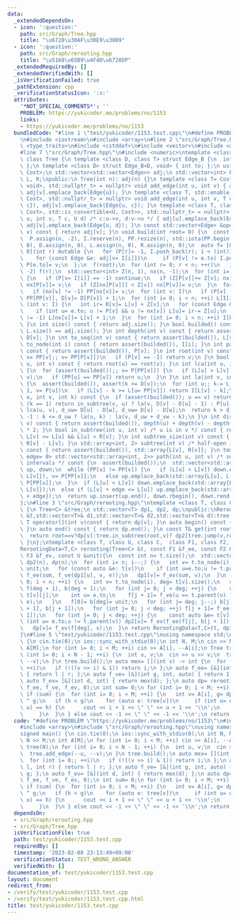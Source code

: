 ```yaml
---
data:
  _extendedDependsOn:
  - icon: ':question:'
    path: src/Graph/Tree.hpp
    title: "\u6728\u30AF\u30E9\u30B9"
  - icon: ':question:'
    path: src/Graph/rerooting.hpp
    title: "\u5168\u65B9\u4F4D\u6728DP"
  _extendedRequiredBy: []
  _extendedVerifiedWith: []
  _isVerificationFailed: true
  _pathExtension: cpp
  _verificationStatusIcon: ':x:'
  attributes:
    '*NOT_SPECIAL_COMMENTS*': ''
    PROBLEM: https://yukicoder.me/problems/no/1153
    links:
    - https://yukicoder.me/problems/no/1153
  bundledCode: "#line 1 \"test/yukicoder/1153.test.cpp\"\n#define PROBLEM \"https://yukicoder.me/problems/no/1153\"\
    \n#include <iostream>\n#include <array>\n#line 2 \"src/Graph/Tree.hpp\"\n#include\
    \ <type_traits>\n#include <cstddef>\n#include <vector>\n#include <algorithm>\n\
    #line 7 \"src/Graph/Tree.hpp\"\n#include <numeric>\ntemplate <class Cost= void>\
    \ class Tree {\n template <class D, class T> struct Edge_B {\n  int to;\n  T cost;\n\
    \ };\n template <class D> struct Edge_B<D, void> { int to; };\n using Edge= Edge_B<void,\
    \ Cost>;\n std::vector<std::vector<Edge>> adj;\n std::vector<int> P, PP, D, I,\
    \ L, R;\npublic:\n Tree(int n): adj(n) {}\n template <class T= Cost, std::enable_if_t<std::is_same_v<T,\
    \ void>, std::nullptr_t> = nullptr> void add_edge(int u, int v) { adj[u].emplace_back(Edge{v}),\
    \ adj[v].emplace_back(Edge{u}); }\n template <class T, std::enable_if_t<std::is_convertible_v<T,\
    \ Cost>, std::nullptr_t> = nullptr> void add_edge(int u, int v, T c) { adj[u].emplace_back(Edge{v,\
    \ c}), adj[v].emplace_back(Edge{u, c}); }\n template <class T, class U, std::enable_if_t<std::conjunction_v<std::is_convertible<T,\
    \ Cost>, std::is_convertible<U, Cost>>, std::nullptr_t> = nullptr> void add_edge(int\
    \ u, int v, T c, U d) /* c:u->v, d:v->u */ { adj[u].emplace_back(Edge{v, c}),\
    \ adj[v].emplace_back(Edge{u, d}); }\n const std::vector<Edge> &operator[](int\
    \ v) const { return adj[v]; }\n void build(int root= 0) {\n  const int n= adj.size();\n\
    \  P.assign(n, -2), I.reserve(n), PP.resize(n), std::iota(PP.begin(), PP.end(),\
    \ 0), D.assign(n, 0), L.assign(n, 0), R.assign(n, 0);\n  auto f= [&, i= 0, v=\
    \ 0](int r) mutable {\n   for (P[r]= -1, I.push_back(r); i < (int)I.size(); ++i)\n\
    \    for (const Edge &e: adj[v= I[i]])\n     if (P[v] != e.to) I.push_back(e.to),\
    \ P[e.to]= v;\n  };\n  f(root);\n  for (int r= 0; r < n; ++r)\n   if (P[r] ==\
    \ -2) f(r);\n  std::vector<int> Z(n, 1), nx(n, -1);\n  for (int i= n, v; i--;)\
    \ {\n   if (P[v= I[i]] == -1) continue;\n   if (Z[P[v]]+= Z[v]; nx[P[v]] == -1)\
    \ nx[P[v]]= v;\n   if (Z[nx[P[v]]] < Z[v]) nx[P[v]]= v;\n  }\n  for (int v: I)\n\
    \   if (nx[v] != -1) PP[nx[v]]= v;\n  for (int v: I)\n   if (P[v] != -1) PP[v]=\
    \ PP[PP[v]], D[v]= D[P[v]] + 1;\n  for (int i= 0; i < n; ++i) L[I[i]]= i;\n  for\
    \ (int v: I) {\n   int ir= R[v]= L[v] + Z[v];\n   for (const Edge &e: adj[v])\n\
    \    if (int u= e.to; u != P[v] && u != nx[v]) L[u]= ir-= Z[u];\n   if (nx[v]\
    \ != -1) L[nx[v]]= L[v] + 1;\n  }\n  for (int i= 0; i < n; ++i) I[L[i]]= i;\n\
    \ }\n int size() const { return adj.size(); }\n bool builded() const { return\
    \ L.size() == adj.size(); }\n int depth(int v) const { return assert(builded()),\
    \ D[v]; }\n int to_seq(int v) const { return assert(builded()), L[v]; }\n int\
    \ to_node(int i) const { return assert(builded()), I[i]; }\n int parent(int v)\
    \ const { return assert(builded()), P[v]; }\n int root(int v) const {\n  for (assert(builded()),\
    \ v= PP[v];; v= PP[P[v]])\n   if (P[v] == -1) return v;\n }\n bool connected(int\
    \ u, int v) const { return root(u) == root(v); }\n int lca(int u, int v) const\
    \ {\n  for (assert(builded());; v= P[PP[v]]) {\n   if (L[u] > L[v]) std::swap(u,\
    \ v);\n   if (PP[u] == PP[v]) return u;\n  }\n }\n int la(int v, int k) const\
    \ {\n  assert(builded()), assert(k <= D[v]);\n  for (int u;; k-= L[v] - L[u] +\
    \ 1, v= P[u])\n   if (L[v] - k >= L[u= PP[v]]) return I[L[v] - k];\n }\n int jump(int\
    \ u, int v, int k) const {\n  if (assert(builded()); u == v) return -1;\n  if\
    \ (k == 1) return in_subtree(v, u) ? la(v, D[v] - D[u] - 1) : P[u];\n  int w=\
    \ lca(u, v), d_uw= D[u] - D[w], d_vw= D[v] - D[w];\n  return k > d_uw + d_vw ?\
    \ -1 : k <= d_uw ? la(u, k) : la(v, d_uw + d_vw - k);\n }\n int dist(int u, int\
    \ v) const { return assert(builded()), depth(u) + depth(v) - depth(lca(u, v))\
    \ * 2; }\n bool in_subtree(int u, int v) /* u is in v */ const { return assert(builded()),\
    \ L[v] <= L[u] && L[u] < R[v]; }\n int subtree_size(int v) const { return assert(builded()),\
    \ R[v] - L[v]; }\n std::array<int, 2> subtree(int v) /* half-open interval */\
    \ const { return assert(builded()), std::array{L[v], R[v]}; }\n template <bool\
    \ edge= 0> std::vector<std::array<int, 2>> path(int u, int v) /* sequence of closed\
    \ intervals */ const {\n  assert(builded());\n  std::vector<std::array<int, 2>>\
    \ up, down;\n  while (PP[u] != PP[v]) {\n   if (L[u] < L[v]) down.emplace_back(std::array{L[PP[v]],\
    \ L[v]}), v= P[PP[v]];\n   else up.emplace_back(std::array{L[u], L[PP[u]]}), u=\
    \ P[PP[u]];\n  }\n  if (L[u] < L[v]) down.emplace_back(std::array{L[u] + edge,\
    \ L[v]});\n  else if (L[v] + edge <= L[u]) up.emplace_back(std::array{L[u], L[v]\
    \ + edge});\n  return up.insert(up.end(), down.rbegin(), down.rend()), up;\n }\n\
    };\n#line 3 \"src/Graph/rerooting.hpp\"\ntemplate <class T, class C> class RerootingData\
    \ {\n Tree<C> &tree;\n std::vector<T> dp1, dp2, dp;\npublic:\nRerootingData(Tree<C>\
    \ &t,std::vector<T>& d1,std::vector<T>& d2,std::vector<T>& d):tree(t),dp1(d1),dp2(d2),dp(d){}\n\
    \ T operator[](int v)const { return dp[v]; }\n auto begin() const { return dp.begin();\
    \ }\n auto end() const { return dp.end(); }\n const T& get(int root, int v)const{\n\
    \  return root==v?dp[v]:tree.in_subtree(root,v)? dp2[tree.jump(v,root,1)]:dp1[v];\n\
    \ }\n};\ntemplate <class T, class U, class C,  class F1, class F2, class F3>\n\
    RerootingData<T,C> rerooting(Tree<C> &t, const F1 &f_ee, const F2 &f_ve, const\
    \ F3 &f_ev, const U &unit){\n  const int n= t.size();\n  std::vector<T> dp1(n),\
    \ dp2(n), dp(n);\n  for (int i= n; i--;) {\n   int v= t.to_node(i);\n   U sum=\
    \ unit;\n   for (const auto &e: t[v])\n    if (int u=e.to;u != t.parent(v)) sum=\
    \ f_ee(sum, f_ve(dp1[u], v, e));\n   dp1[v]= f_ev(sum, v);\n  }\n  for (int i=\
    \ 0; i < n; ++i) {\n   int v= t.to_node(i), deg= t[v].size();\n   std::vector<U>\
    \ f(deg + 1), b(deg + 1);\n   for (int j= 0; j < deg; ++j) {\n    const auto &e=\
    \ t[v][j];\n    int u= e.to;\n    f[j + 1]= f_ve(u == t.parent(v) ? dp2[v] : dp1[u],v,\
    \ e);\n   }\n   f[0]= b[deg]= unit;\n   for (int j= deg; j--;) b[j]= f_ee(f[j\
    \ + 1], b[j + 1]);\n   for (int j= 0; j < deg; ++j) f[j + 1]= f_ee(f[j], f[j +\
    \ 1]);\n   for (int j= 0; j < deg; ++j) {\n    const auto &e= t[v][j];\n    if\
    \ (int u= e.to;u != t.parent(v)) dp2[u]= f_ev(f_ee(f[j], b[j + 1]), v);\n   }\n\
    \   dp[v]= f_ev(f[deg], v);\n  }\n return RerootingData<T,C>(t, dp1, dp2, dp);\n\
    }\n#line 5 \"test/yukicoder/1153.test.cpp\"\nusing namespace std;\nsigned main()\
    \ {\n cin.tie(0);\n ios::sync_with_stdio(0);\n int N, M;\n cin >> N >> M;\n int\
    \ A[M];\n for (int i= 0; i < M; ++i) cin >> A[i], --A[i];\n Tree tree(N);\n for\
    \ (int i= 0; i < N - 1; ++i) {\n  int u, v;\n  cin >> u >> v;\n  tree.add_edge(--u,\
    \ --v);\n }\n tree.build();\n auto mex= [](int v) -> int {\n  for (int i= 0;;\
    \ ++i)\n   if (!((v >> i) & 1)) return i;\n };\n auto f_ee= [&](int l, int r)\
    \ { return l | r; };\n auto f_ve= [&](int g, int, auto) { return 1 << g; };\n\
    \ auto f_ev= [&](int d, int) { return mex(d); };\n auto dp= rerooting<int>(tree,\
    \ f_ee, f_ve, f_ev, 0);\n int sum= 0;\n for (int i= 0; i < M; ++i) sum^= dp[A[i]];\n\
    \ if (sum) {\n  for (int i= 0; i < M; ++i) {\n   int v= A[i], g= dp[v], h= sum\
    \ ^ g;\n   if (h < g)\n    for (auto e: tree[v])\n     if (int u= e.to; dp.get(v,\
    \ u) == h) {\n      cout << i + 1 << \" \" << u + 1 << '\\n';\n      return 0;\n\
    \     }\n  }\n } else cout << -1 << \" \" << -1 << '\\n';\n return 0;\n}\n"
  code: "#define PROBLEM \"https://yukicoder.me/problems/no/1153\"\n#include <iostream>\n\
    #include <array>\n#include \"src/Graph/rerooting.hpp\"\nusing namespace std;\n\
    signed main() {\n cin.tie(0);\n ios::sync_with_stdio(0);\n int N, M;\n cin >>\
    \ N >> M;\n int A[M];\n for (int i= 0; i < M; ++i) cin >> A[i], --A[i];\n Tree\
    \ tree(N);\n for (int i= 0; i < N - 1; ++i) {\n  int u, v;\n  cin >> u >> v;\n\
    \  tree.add_edge(--u, --v);\n }\n tree.build();\n auto mex= [](int v) -> int {\n\
    \  for (int i= 0;; ++i)\n   if (!((v >> i) & 1)) return i;\n };\n auto f_ee= [&](int\
    \ l, int r) { return l | r; };\n auto f_ve= [&](int g, int, auto) { return 1 <<\
    \ g; };\n auto f_ev= [&](int d, int) { return mex(d); };\n auto dp= rerooting<int>(tree,\
    \ f_ee, f_ve, f_ev, 0);\n int sum= 0;\n for (int i= 0; i < M; ++i) sum^= dp[A[i]];\n\
    \ if (sum) {\n  for (int i= 0; i < M; ++i) {\n   int v= A[i], g= dp[v], h= sum\
    \ ^ g;\n   if (h < g)\n    for (auto e: tree[v])\n     if (int u= e.to; dp.get(v,\
    \ u) == h) {\n      cout << i + 1 << \" \" << u + 1 << '\\n';\n      return 0;\n\
    \     }\n  }\n } else cout << -1 << \" \" << -1 << '\\n';\n return 0;\n}"
  dependsOn:
  - src/Graph/rerooting.hpp
  - src/Graph/Tree.hpp
  isVerificationFile: true
  path: test/yukicoder/1153.test.cpp
  requiredBy: []
  timestamp: '2023-02-08 23:13:49+09:00'
  verificationStatus: TEST_WRONG_ANSWER
  verifiedWith: []
documentation_of: test/yukicoder/1153.test.cpp
layout: document
redirect_from:
- /verify/test/yukicoder/1153.test.cpp
- /verify/test/yukicoder/1153.test.cpp.html
title: test/yukicoder/1153.test.cpp
---
```

